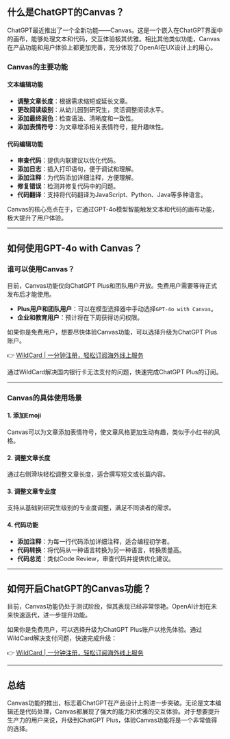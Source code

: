 ## 什么是ChatGPT的Canvas？

ChatGPT最近推出了一个全新功能——Canvas。这是一个嵌入在ChatGPT界面中的画布，能够处理文本和代码，交互体验极其优雅。相比其他类似功能，Canvas在产品功能和用户体验上都更加完善，充分体现了OpenAI在UX设计上的用心。

### Canvas的主要功能

#### 文本编辑功能
- **调整文章长度**：根据需求缩短或延长文章。
- **更改阅读级别**：从幼儿园到研究生，灵活调整阅读水平。
- **添加最终润色**：检查语法、清晰度和一致性。
- **添加表情符号**：为文章增添相关表情符号，提升趣味性。

#### 代码编辑功能
- **审查代码**：提供内联建议以优化代码。
- **添加日志**：插入打印语句，便于调试和理解。
- **添加注释**：为代码添加详细注释，方便理解。
- **修复错误**：检测并修复代码中的问题。
- **代码翻译**：支持将代码翻译为JavaScript、Python、Java等多种语言。

Canvas的核心亮点在于，它通过GPT-4o模型智能触发文本和代码的画布功能，极大提升了用户体验。

---

## 如何使用GPT-4o with Canvas？

### 谁可以使用Canvas？
目前，Canvas功能仅向ChatGPT Plus和团队用户开放。免费用户需要等待正式发布后才能使用。

- **Plus用户和团队用户**：可以在模型选择器中手动选择`GPT-4o with Canvas`。
- **企业和教育用户**：预计将在下周获得访问权限。

如果你是免费用户，想要尽快体验Canvas功能，可以选择升级为ChatGPT Plus账户。

👉 [WildCard | 一分钟注册，轻松订阅海外线上服务](https://bit.ly/bewildcard)

通过WildCard解决国内银行卡无法支付的问题，快速完成ChatGPT Plus的订阅。

---

### Canvas的具体使用场景

#### 1. 添加Emoji
Canvas可以为文章添加表情符号，使文章风格更加生动有趣，类似于小红书的风格。

#### 2. 调整文章长度
通过右侧滑块轻松调整文章长度，适合撰写短文或长篇内容。

#### 3. 调整文章专业度
支持从基础到研究生级别的专业度调整，满足不同读者的需求。

#### 4. 代码功能
- **添加注释**：为每一行代码添加详细注释，适合编程初学者。
- **代码转换**：将代码从一种语言转换为另一种语言，转换质量高。
- **代码总览**：类似Code Review，审查代码并提供优化建议。

---

## 如何开启ChatGPT的Canvas功能？

目前，Canvas功能仍处于测试阶段，但其表现已经非常惊艳。OpenAI计划在未来快速迭代，进一步提升功能。

如果你是免费用户，可以选择升级为ChatGPT Plus账户以抢先体验。通过WildCard解决支付问题，快速完成升级：

👉 [WildCard | 一分钟注册，轻松订阅海外线上服务](https://bit.ly/bewildcard)

---

## 总结

Canvas功能的推出，标志着ChatGPT在产品设计上的进一步突破。无论是文本编辑还是代码处理，Canvas都展现了强大的能力和优雅的交互体验。对于想要提升生产力的用户来说，升级到ChatGPT Plus，体验Canvas功能将是一个非常值得的选择。